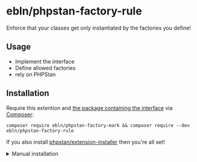 ebln/phpstan-factory-rule
=========================

Enforce that your classes get only instantiated by the factories you define!

## Usage

* Implement the interface
* Define allowed factories
* rely on PHPStan

## Installation

Require this extention and [the package containing the interface](https://github.com/ebln/phpstan-factory-mark) via [Composer](https://getcomposer.org/):

```
composer require ebln/phpstan-factory-mark && composer require --dev ebln/phpstan-factory-rule
```

If you also install [phpstan/extension-installer](https://github.com/phpstan/extension-installer) then you're all set!

<details>
  <summary>Manual installation</summary>

If you don't want to use `phpstan/extension-installer`, just specify the rule in your project's PHPStan config:

```
rules:
    - \Ebln\PHPStan\EnforceFactory\ForceFactoryRule
```
</details>

